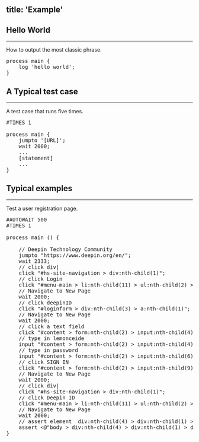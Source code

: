 title: 'Example'
---

## Hello World
---
How to output the most classic phrase.
<pre class='sublemon'>
process main {
    log 'hello world';
}
</pre>


## A Typical test case
---
A test case that runs five times.

<pre class='sublemon'>
#TIMES 1

process main {
    jumpto '[URL]';
    wait 2000;
    ...
    [statement]
    ...
}
</pre>


## Typical examples
---
Test a user registration page.

<pre class='sublemon'>
#AUTOWAIT 500
#TIMES 1

process main () {

	// Deepin Technology Community
	jumpto "https://www.deepin.org/en/";
	wait 2333;
	// click div|
	click "#hs-site-navigation > div:nth-child(1)";
	// click Login
	click "#menu-main > li:nth-child(11) > ul:nth-child(2) > li:nth-child(1) > a:nth-child(1) > span:nth-child(1)";
	// Navigate to New Page
	wait 2000;
	// click deepinID
	click "#loginform > div:nth-child(3) > a:nth-child(1)";
	// Navigate to New Page
	wait 2000;
	// click a text field
	click "#content > form:nth-child(2) > input:nth-child(4)";
	// type in lemonceide
	input "#content > form:nth-child(2) > input:nth-child(4)" by "lemonceide";
	// type in password
	input "#content > form:nth-child(2) > input:nth-child(6)" by "password";
	// click SIGN IN
	click "#content > form:nth-child(2) > input:nth-child(9)";
	// Navigate to New Page
	wait 2000;
	// click div|
	click "#hs-site-navigation > div:nth-child(1)";
	// click Deepin ID
	click "#menu-main > li:nth-child(11) > ul:nth-child(2) > li:nth-child(1) > a:nth-child(1) > span:nth-child(1)";
	// Navigate to New Page
	wait 2000;
	// assert element <body > div:nth-child(4) > div:nth-child(1) > div:nth-child(1)> contains [lemonceide]
	assert <@"body > div:nth-child(4) > div:nth-child(1) > div:nth-child(1)"/> ~~ "lemonceide";
}
</pre>